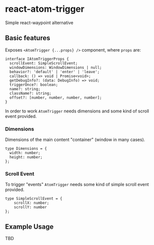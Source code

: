 # react-atom-trigger

Simple react-waypoint alternative

## Basic features


Exposes `<AtomTrigger {...props} />` component, where `props` are:

```
interface IAtomTriggerProps {
  scrollEvent: SimpleScrollEvent;
  windowDimensions: WindowDimensions | null;
  behavior?: 'default' | 'enter' | 'leave';
  callback: () => void | Promise<void>;
  getDebugInfo?: (data: DebugInfo) => void;
  triggerOnce?: boolean;
  name?: string;
  className?: string;
  offset?: [number, number, number, number];
}
```

In order to work `AtomTrigger` needs dimensions and some kind of scroll event provided.

### Dimensions

Dimensions of the main content "container" (window in many cases). 

```
type Dimensions = {
  width: number;
  height: number;
};
```

### Scroll Event
 
To trigger "events" `AtomTrigger` needs some kind of simple scroll event provided.

```
type SimpleScrollEvent = { 
    scrollX: number; 
    scrollY: number 
};
```

## Example Usage

TBD